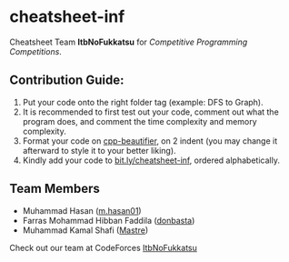 # cheatsheet-inf
Cheatsheet Team **ItbNoFukkatsu** for *Competitive Programming Competitions*.

## Contribution Guide:
1. Put your code onto the right folder tag (example: DFS to Graph).
2. It is recommended to first test out your code, comment out what the program does, and comment the time complexity and memory complexity.
4. Format your code on [cpp-beautifier](https://codebeautify.org/cpp-formatter-beautifier), on 2 indent (you may change it afterward to style it to your better liking).
5. Kindly add your code to [bit.ly/cheatsheet-inf](https://docs.google.com/document/d/1hmosulALdIKsXlB38Ww-dRc3S7vMVv_ldFe611bYj3M/edit?usp=sharing), ordered alphabetically.

## Team Members
- Muhammad Hasan ([m.hasan01](https://codeforces.com/profile/m.hasan01))
- Farras Mohammad Hibban Faddila ([donbasta](https://codeforces.com/profile/donbasta))
- Muhammad Kamal Shafi ([Mastre](https://codeforces.com/profile/Mastre))

Check out our team at CodeForces [ItbNoFukkatsu](https://codeforces.com/team/64655)
